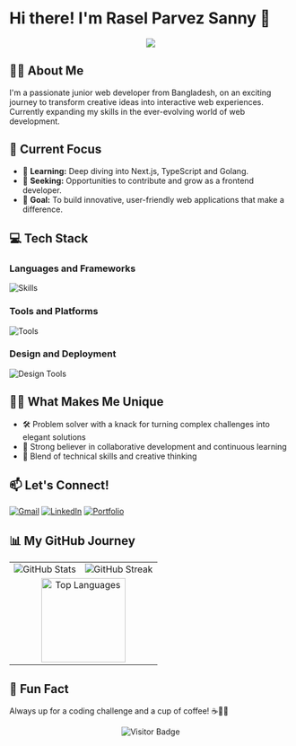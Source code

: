 
# Hi there! I'm Rasel Parvez Sanny 👋

<p align="center">
  <img src="https://readme-typing-svg.herokuapp.com/?font=Righteous&size=35&center=true&vCenter=true&width=500&height=70&duration=4000&lines=Welcome+to+my+Digital+Space!;Frontend+Developer+in+Progress;Learning+and+Growing+Every+Day" />
</p>

## 👨‍🎓 About Me

I'm a passionate junior web developer from Bangladesh, on an exciting journey to transform creative ideas into interactive web experiences. Currently expanding my skills in the ever-evolving world of web development.

## 🔎 Current Focus

- 🌱 **Learning:** Deep diving into Next.js, TypeScript and Golang.
- 👀 **Seeking:** Opportunities to contribute and grow as a frontend developer.
- 🎯 **Goal:** To build innovative, user-friendly web applications that make a difference.

## 💻 Tech Stack

### Languages and Frameworks
![Skills](https://skillicons.dev/icons?i=javascript,typescript,golang,nodejs,react,nextjs,html,css)

### Tools and Platforms
![Tools](https://skillicons.dev/icons?i=vite,express,mongodb,firebase,git,github)

### Design and Deployment
![Design Tools](https://skillicons.dev/icons?i=tailwind,figma,vercel,netlify)

## 🦸‍♂️ What Makes Me Unique

- 🛠️ Problem solver with a knack for turning complex challenges into elegant solutions
- 🤝 Strong believer in collaborative development and continuous learning
- 🎨 Blend of technical skills and creative thinking

## 📫 Let's Connect!

[![Gmail](https://img.shields.io/badge/Gmail-333333?style=for-the-badge&logo=gmail&logoColor=red)](mailto:raselparvezsanny@gmail.com)
[![LinkedIn](https://img.shields.io/badge/LinkedIn-0077B5?style=for-the-badge&logo=linkedin&logoColor=white)](https://www.linkedin.com/in/im-sanny)
[![Portfolio](https://img.shields.io/badge/Portfolio-FF5722?style=for-the-badge&logo=todoist&logoColor=white)](https://imsanny.vercel.app)

## 📊 My GitHub Journey

<div align="center">
  <table>
    <tr>
      <td><img src="https://github-readme-stats.vercel.app/api?username=im-sanny&show_icons=true&locale=en&theme=tokyonight" alt="GitHub Stats" /></td>
      <td><img src="https://github-readme-streak-stats.herokuapp.com/?user=im-sanny&&theme=tokyonight" alt="GitHub Streak" /></td>
    </tr>
    <tr>
      <td colspan="2" align="center">
        <img src="https://github-readme-stats.vercel.app/api/top-langs?username=im-sanny&show_icons=true&locale=en&layout=compact&theme=tokyonight" alt="Top Languages" height="150px"/>
      </td>
    </tr>
  </table>
</div>

## 🌟 Fun Fact

Always up for a coding challenge and a cup of coffee! ☕👨‍💻

<p align="center">
  <img src="https://visitor-badge.laobi.icu/badge?page_id=im-sanny.im-sanny" alt="Visitor Badge" />
</p>
